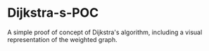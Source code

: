 # Dijkstra-s-POC
A simple proof of concept of Dijkstra's algorithm, including a visual representation of the weighted graph.
